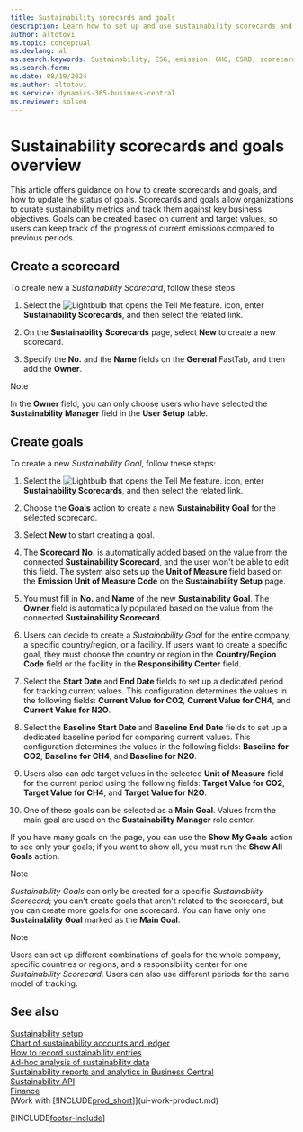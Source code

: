```yaml
---
title: Sustainability sorecards and goals
description: Learn how to set up and use sustainability scorecards and goals.
author: altotovi
ms.topic: conceptual
ms.devlang: al
ms.search.keywords: Sustainability, ESG, emission, GHG, CSRD, scorecard, goal, forecast, budget
ms.search.form: 
ms.date: 08/19/2024
ms.author: altotovi
ms.service: dynamics-365-business-central
ms.reviewer: solsen
---
```


# Sustainability scorecards and goals overview

This article offers guidance on how to create scorecards and goals, and how to update the status of goals. Scorecards and goals allow organizations to curate sustainability metrics and track them against key business objectives. Goals can be created based on current and target values, so users can keep track of the progress of current emissions compared to previous periods.  

## Create a scorecard  

To create new a *Sustainability Scorecard*, follow these steps:

1. Select the ![Lightbulb that opens the Tell Me feature.](media/ui-search/search_small.png "Tell me what you want to do") icon, enter **Sustainability Scorecards**, and then select the related link. 

2. On the **Sustainability Scorecards** page, select **New** to create a new scorecard.  

3. Specify the **No.** and the **Name** fields on the **General** FastTab, and then add the **Owner**. 

> [!NOTE]
> In the **Owner** field, you can only choose users who have selected the **Sustainability Manager** field in the **User Setup** table. 

## Create goals  

To create a new *Sustainability Goal*, follow these steps:

1. Select the ![Lightbulb that opens the Tell Me feature.](media/ui-search/search_small.png "Tell me what you want to do") icon, enter **Sustainability Scorecards**, and then select the related link.

2. Choose the **Goals** action to create a new **Sustainability Goal** for the selected scorecard.  

3. Select **New** to start creating a goal.

4. The **Scorecard No.** is automatically added based on the value from the connected **Sustainability Scorecard**, and the user won't be able to edit this field. The system also sets up the **Unit of Measure** field based on the **Emission Unit of Measure Code** on the **Sustainability Setup** page.  

5. You must fill in **No.** and **Name** of the new **Sustainability Goal**. The **Owner** field is automatically populated based on the value from the connected **Sustainability Scorecard**. 

6. Users can decide to create a *Sustainability Goal* for the entire company, a specific country/region, or a facility. If users want to create a specific goal, they must choose the country or region in the **Country/Region Code** field or the facility in the **Responsibility Center** field.  

7. Select the **Start Date** and **End Date** fields to set up a dedicated period for tracking current values. This configuration determines the values in the following fields: **Current Value for CO2**, **Current Value for CH4**, and **Current Value for N2O**. 

8. Select the **Baseline Start Date** and **Baseline End Date** fields to set up a dedicated baseline period for comparing current values. This configuration determines the values in the following fields: **Baseline for CO2**, **Baseline for CH4**, and **Baseline for N2O**.

9. Users also can add target values in the selected **Unit of Measure** field for the current period using the following fields: **Target Value for CO2**, **Target Value for CH4**, and **Target Value for N2O**.   

10. One of these goals can be selected as a **Main Goal**. Values from the main goal are used on the **Sustainability Manager** role center.  

If you have many goals on the page, you can use the **Show My Goals** action to see only your goals; if you want to show all, you must run the **Show All Goals** action.  

> [!NOTE]
> *Sustainability Goals* can only be created for a specific *Sustainability Scorecard*; you can't create goals that aren't related to the scorecard, but you can create more goals for one scorecard. You can have only one **Sustainability Goal** marked as the **Main Goal**.

> [!NOTE]
> Users can set up different combinations of goals for the whole company, specific countries or regions, and a responsibility center for one *Sustainability Scorecard*. Users can also use different periods for the same model of tracking. 

## See also

[Sustainability setup](finance-sustainability-setup.md)    
[Chart of sustainability accounts and ledger](finance-sustainability-accounts-ledger.md)    
[How to record sustainability entries](finance-sustainability-journal.md)    
[Ad-hoc analysis of sustainability data](ad-hoc-analysis-sustainability.md)    
[Sustainability reports and analytics in Business Central](sustainability-reports.md)   
[Sustainability API](/dynamics365/business-central/dev-itpro/api-sustainability/sustainability-api?toc=/dynamics365/business-central/toc.json)    
[Finance](finance.md)    
[Work with [!INCLUDE[prod_short](includes/prod_short.md)]](ui-work-product.md)    

[!INCLUDE[footer-include](includes/footer-banner.md)]
